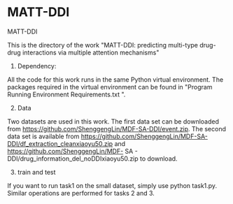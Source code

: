 # MATT-DDI
MATT-DDI

This is the directory of the work "MATT-DDI: predicting multi-type drug-drug interactions via multiple attention mechanisms"


1. Dependency:

All the code for this work runs in the same Python virtual environment. The packages required in the virtual environment can be found in "Program Running Environment Requirements.txt ".


2. Data

Two datasets are used in this work. The first data set can be downloaded from https://github.com/ShenggengLin/MDF-SA-DDI/event.zip. The second data set is available from https://github.com/ShenggengLin/MDF-SA-DDI/df_extraction_cleanxiaoyu50.zip and https://github.com/ShenggengLin/MDF- SA - DDI/drug_information_del_noDDIxiaoyu50.zip to download.


3. train and test

If you want to run task1 on the small dataset, simply use python task1.py. Similar operations are performed for tasks 2 and 3.
